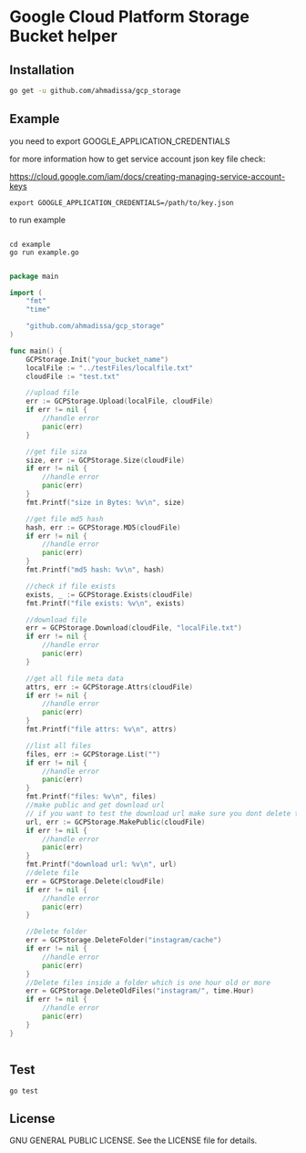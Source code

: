 # Google Cloud Platform Storage Bucket helper





## Installation

```sh
go get -u github.com/ahmadissa/gcp_storage
```


## Example

you need to export GOOGLE_APPLICATION_CREDENTIALS

for more information how to get service account json key file check:


https://cloud.google.com/iam/docs/creating-managing-service-account-keys

```
export GOOGLE_APPLICATION_CREDENTIALS=/path/to/key.json
```

to run example

```

cd example
go run example.go

```

```go

package main

import (
	"fmt"
	"time"

	"github.com/ahmadissa/gcp_storage"
)

func main() {
	GCPStorage.Init("your_bucket_name")
	localFile := "../testFiles/localfile.txt"
	cloudFile := "test.txt"

	//upload file
	err := GCPStorage.Upload(localFile, cloudFile)
	if err != nil {
		//handle error
		panic(err)
	}

	//get file siza
	size, err := GCPStorage.Size(cloudFile)
	if err != nil {
		//handle error
		panic(err)
	}
	fmt.Printf("size in Bytes: %v\n", size)

	//get file md5 hash
	hash, err := GCPStorage.MD5(cloudFile)
	if err != nil {
		//handle error
		panic(err)
	}
	fmt.Printf("md5 hash: %v\n", hash)

	//check if file exists
	exists, _ := GCPStorage.Exists(cloudFile)
	fmt.Printf("file exists: %v\n", exists)

	//download file
	err = GCPStorage.Download(cloudFile, "localFile.txt")
	if err != nil {
		//handle error
		panic(err)
	}

	//get all file meta data
	attrs, err := GCPStorage.Attrs(cloudFile)
	if err != nil {
		//handle error
		panic(err)
	}
	fmt.Printf("file attrs: %v\n", attrs)

	//list all files
	files, err := GCPStorage.List("")
	if err != nil {
		//handle error
		panic(err)
	}
	fmt.Printf("files: %v\n", files)
	//make public and get download url
	// if you want to test the download url make sure you dont delete the file in last example function
	url, err := GCPStorage.MakePublic(cloudFile)
	if err != nil {
		//handle error
		panic(err)
	}
	fmt.Printf("download url: %v\n", url)
	//delete file
	err = GCPStorage.Delete(cloudFile)
	if err != nil {
		//handle error
		panic(err)
	}

	//Delete folder
	err = GCPStorage.DeleteFolder("instagram/cache")
	if err != nil {
		//handle error
		panic(err)
	}
	//Delete files inside a folder which is one hour old or more
	err = GCPStorage.DeleteOldFiles("instagram/", time.Hour)
	if err != nil {
		//handle error
		panic(err)
	}
}



```
## Test

```
go test
```
## License

GNU GENERAL PUBLIC LICENSE. See the LICENSE file for details.